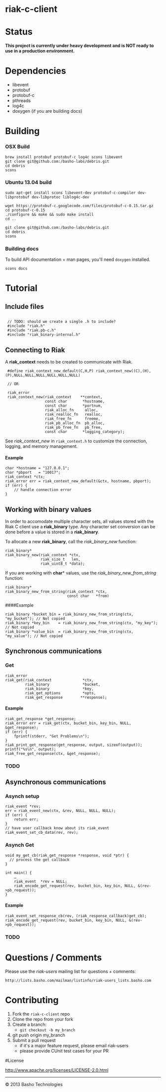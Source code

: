 riak-c-client
=============


# Status

**This project is currently under heavy development and is NOT ready to use in a production environment.**

# Dependencies

* libevent
* protobuf
* protobuf-c
* pthreads
* log4c
* doxygen (if you are building docs)


# Building

### OSX Build

	brew install protobuf protobuf-c log4c scons libevent
	git clone git@github.com:/basho-labs/debris.git
	cd debris
	scons


### Ubuntu 13.04 build

```
sudo apt-get install scons libevent-dev protobuf-c-compiler dev-libprotobuf dev-libprotoc liblog4c-dev
 
wget https://protobuf-c.googlecode.com/files/protobuf-c-0.15.tar.gz
cd protobuf-c-0.15
./configure && make && sudo make install
cd ..
 
git clone git@github.com:/basho-labs/debris.git
cd debris
scons
```


### Building docs

To build API documentation + man pages, you'll need `doxygen` installed. 

	scons docs

# Tutorial

## Include files

## 

```
 // TODO: should we create a single .h to include?
 #include "riak.h" 
 #include "riak.pb-c.h"
 #include "riak_binary-internal.h"
```

## Connecting to Riak

A **riak_context** needs to be created to communicate with Riak.

```
 #define riak_context_new_default(C,H,P) riak_context_new((C),(H),(P),NULL,NULL,NULL,NULL,NULL,NULL)

 // OR
 
 riak_error
 riak_context_new(riak_context    **context,
                  const char       *hostname,
                  const char       *portnum,
                  riak_alloc_fn     alloc,
                  riak_realloc_fn   realloc,
                  riak_free_fn      freeme,
                  riak_pb_alloc_fn  pb_alloc,
                  riak_pb_free_fn   pb_free,
                  const char       *logging_category);
```

See *riak_context_new* in `riak_context.h` to customize the connection, logging, and memory management.


#### Example
```
char *hostname = "127.0.0.1";
char *pbport   = "10017";
riak_context *ctx;
riak_error err = riak_context_new_default(&ctx, hostname, pbport);
if (err) {
	// handle connection error
}
```

## Working with binary values

In order to accomodate multiple character sets, all values stored with the Riak C client use a **riak_binary** type. Any character set conversion can be done before a value is stored in a **riak_binary**. 


To allocate a new **riak_binary**, call the *riak_binary_new* function:

```
riak_binary*
riak_binary_new(riak_context *ctx,
                riak_size_t   len,
                riak_uint8_t *data); 
```

If you are working with **char*** values, use the *riak_binary_new_from_string* function:

```
riak_binary*
riak_binary_new_from_string(riak_context *ctx,
                            const char   *from) 
```

####Example

```
riak_binary *bucket_bin = riak_binary_new_from_string(ctx, "my_bucket"); // Not copied
riak_binary *key_bin    = riak_binary_new_from_string(ctx, "my_key"); // Not copied
riak_binary *value_bin  = riak_binary_new_from_string(ctx, "my_value"); // Not copied
```

## Synchronous communications

### Get

```
riak_error
riak_get(riak_context              *ctx,
         riak_binary               *bucket,
         riak_binary               *key,
         riak_get_options          *opts,
         riak_get_response        **response);
```

#### Example
```
riak_get_response *get_response;
riak_error err = riak_get(ctx, bucket_bin, key_bin, NULL, &get_response);
if (err) {
	fprintf(stderr, "Get Problems\n");
}
riak_print_get_response(get_response, output, sizeof(output));
printf("%s\n", output);
riak_free_get_response(ctx, &get_response);
```

### TODO

## Asynchronous communications

### Asynch setup

```
riak_event *rev;
err = riak_event_new(ctx, &rev, NULL, NULL, NULL);
if (err) {
	return err;
}
// have user callback know about its riak_event
riak_event_set_cb_data(rev, rev);
```

### Asynch Get

``` 
void my_get_cb(riak_get_response *response, void *ptr) {
  // process the get callback
}

int main() {
	…  
	riak_event  *rev = NULL;
	riak_encode_get_request(rev, bucket_bin, key_bin, NULL, &(rev->pb_request));
}

```



#### Example
```
riak_event_set_response_cb(rev, (riak_response_callback)get_cb);
riak_encode_get_request(rev, bucket_bin, key_bin, NULL, &(rev->pb_request));

```

### TODO


# Questions / Comments

Please use the *riak-users* mailing list for questions + comments:

	http://lists.basho.com/mailman/listinfo/riak-users_lists.basho.com

# Contributing

1. Fork the `riak-c-client` repo
2. Clone the repo from your fork
3. Create a branch:
	* `git checkout -b my_branch`
4. git push origin my_branch
5. Submit a pull request
    - if it's a major feature request, please email riak-users 
	- please provide CUnit test cases for your PR 

#License

http://www.apache.org/licenses/LICENSE-2.0.html

---

© 2013 Basho Technologies  
